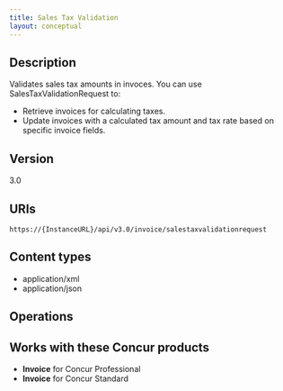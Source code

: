 ```yaml
---
title: Sales Tax Validation 
layout: conceptual
---
```





##  Description

Validates sales tax amounts in invoces. You can use SalesTaxValidationRequest to:

* Retrieve invoices for calculating taxes.
* Update invoices with a calculated tax amount and tax rate based on specific invoice fields.

##  Version

3.0

##  URIs

`https://{InstanceURL}/api/v3.0/invoice/salestaxvalidationrequest`

##  Content types

* application/xml
* application/json

##  Operations

##  Works with these Concur products

* **Invoice** for Concur Professional
* **Invoice** for Concur Standard
